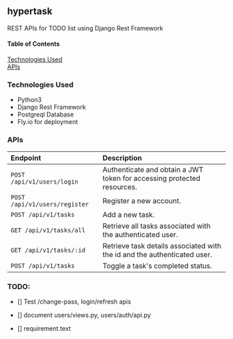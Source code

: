 ## hypertask

REST APIs for TODO list using Django Rest Framework

#### Table of Contents
[Technologies Used](#technologies-used)<br>
[APIs](#apis)<br>


### Technologies Used

- Python3
- Django Rest Framework
- Postgreql Database
- Fly.io for deployment

### APIs

|  Endpoint | Description |
| :-------- | :----------- |
| `POST /api/v1/users/login` | Authenticate and obtain a JWT token for accessing protected resources. |
| `POST /api/v1/users/register` | Register a new account. |
| `POST /api/v1/tasks` | Add a new task. |
| `GET /api/v1/tasks/all` | Retrieve all tasks associated with the authenticated user. |
| `GET /api/v1/tasks/:id` | Retrieve task details associated with the id and the authenticated user. |
| `POST /api/v1/tasks` | Toggle a task's completed status. |

### TODO:

- [] Test /change-pass, login/refresh apis

- [] document users/views.py, users/auth/api.py

- [] requirement.text